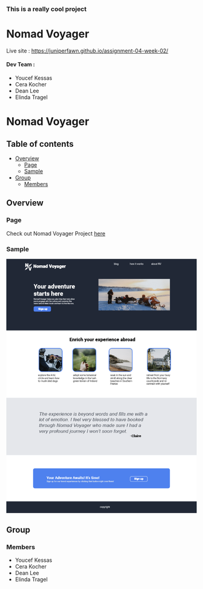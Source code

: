 ### This is a really cool project

# Nomad Voyager
Live site : https://juniperfawn.github.io/assignment-04-week-02/

#### Dev Team :
- Youcef Kessas
- Cera Kocher
- Dean Lee
- Elinda Tragel

# Nomad Voyager

## Table of contents
- [Overview](#overview)
  - [Page](#page)
  - [Sample](#sample)
- [Group](#group)
  - [Members](#members)

## Overview
### Page
Check out Nomad Voyager Project [here](https://github.com/juniperfawn/assignment-04-week-02)

### Sample
![](./design-refs/index.png)

## Group
### Members
* Youcef Kessas
* Cera Kocher
* Dean Lee
* Elinda Tragel
